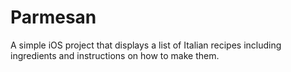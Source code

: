 # Parmesan
A simple iOS project that displays a list of Italian recipes including ingredients and instructions on how to make them.
